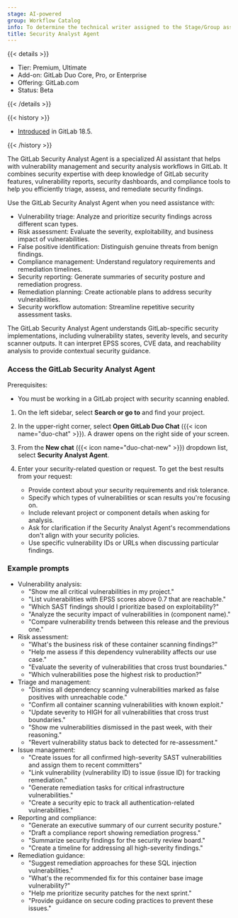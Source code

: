 ```yaml
---
stage: AI-powered
group: Workflow Catalog
info: To determine the technical writer assigned to the Stage/Group associated with this page, see https://handbook.gitlab.com/handbook/product/ux/technical-writing/#assignments
title: Security Analyst Agent
---
```


{{< details >}}

- Tier: Premium, Ultimate
- Add-on: GitLab Duo Core, Pro, or Enterprise
- Offering: GitLab.com
- Status: Beta

{{< /details >}}

{{< history >}}

- [Introduced](https://gitlab.com/groups/gitlab-org/-/epics/19659) in GitLab 18.5.

{{< /history >}}

The GitLab Security Analyst Agent is a specialized AI assistant that helps with vulnerability management
and security analysis workflows in GitLab. It combines security expertise with deep knowledge of GitLab
security features, vulnerability reports, security dashboards, and compliance tools to help you
efficiently triage, assess, and remediate security findings.

Use the GitLab Security Analyst Agent when you need assistance with:

- Vulnerability triage: Analyze and prioritize security findings across different scan types.
- Risk assessment: Evaluate the severity, exploitability, and business impact of vulnerabilities.
- False positive identification: Distinguish genuine threats from benign findings.
- Compliance management: Understand regulatory requirements and remediation timelines.
- Security reporting: Generate summaries of security posture and remediation progress.
- Remediation planning: Create actionable plans to address security vulnerabilities.
- Security workflow automation: Streamline repetitive security assessment tasks.

The GitLab Security Analyst Agent understands GitLab-specific security implementations, including
vulnerability states, severity levels, and security scanner outputs. It can interpret EPSS scores,
CVE data, and reachability analysis to provide contextual security guidance.

### Access the GitLab Security Analyst Agent

Prerequisites:

- You must be working in a GitLab project with security scanning enabled.

1. On the left sidebar, select **Search or go to** and find your project.
1. In the upper-right corner, select **Open GitLab Duo Chat** ({{< icon name="duo-chat" >}}).
   A drawer opens on the right side of your screen.
1. From the **New chat** ({{< icon name="duo-chat-new" >}}) dropdown list, select **Security Analyst Agent**.
1. Enter your security-related question or request. To get the best results from your request:

   - Provide context about your security requirements and risk tolerance.
   - Specify which types of vulnerabilities or scan results you're focusing on.
   - Include relevant project or component details when asking for analysis.
   - Ask for clarification if the Security Analyst Agent's recommendations don't align with your security policies.
   - Use specific vulnerability IDs or URLs when discussing particular findings.

### Example prompts

- Vulnerability analysis:
  - "Show me all critical vulnerabilities in my project."
  - "List vulnerabilities with EPSS scores above 0.7 that are reachable."
  - "Which SAST findings should I prioritize based on exploitability?"
  - "Analyze the security impact of vulnerabilities in (component name)."
  - "Compare vulnerability trends between this release and the previous one."
- Risk assessment:
  - "What's the business risk of these container scanning findings?"
  - "Help me assess if this dependency vulnerability affects our use case."
  - "Evaluate the severity of vulnerabilities that cross trust boundaries."
  - "Which vulnerabilities pose the highest risk to production?"
- Triage and management:
  - "Dismiss all dependency scanning vulnerabilities marked as false positives with unreachable code."
  - "Confirm all container scanning vulnerabilities with known exploit."
  - "Update severity to HIGH for all vulnerabilities that cross trust boundaries."
  - "Show me vulnerabilities dismissed in the past week, with their reasoning."
  - "Revert vulnerability status back to detected for re-assessment."
- Issue management:
  - "Create issues for all confirmed high-severity SAST vulnerabilities and assign them to recent committers"
  - "Link vulnerability (vulnerability ID) to issue (issue ID) for tracking remediation."
  - "Generate remediation tasks for critical infrastructure vulnerabilities."
  - "Create a security epic to track all authentication-related vulnerabilities."
- Reporting and compliance:
  - "Generate an executive summary of our current security posture."
  - "Draft a compliance report showing remediation progress."
  - "Summarize security findings for the security review board."
  - "Create a timeline for addressing all high-severity findings."
- Remediation guidance:
  - "Suggest remediation approaches for these SQL injection vulnerabilities."
  - "What's the recommended fix for this container base image vulnerability?"
  - "Help me prioritize security patches for the next sprint."
  - "Provide guidance on secure coding practices to prevent these issues."
